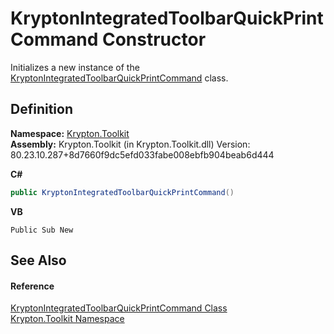 # KryptonIntegratedToolbarQuickPrintCommand Constructor


Initializes a new instance of the <a href="ec53d29e-f4ad-5545-147d-8a62fd342327.md">KryptonIntegratedToolbarQuickPrintCommand</a> class.



## Definition
**Namespace:** <a href="79d2eac2-21f4-54ff-7552-b20c33c30600.md">Krypton.Toolkit</a>  
**Assembly:** Krypton.Toolkit (in Krypton.Toolkit.dll) Version: 80.23.10.287+8d7660f9dc5efd033fabe008ebfb904beab6d444

**C#**
``` C#
public KryptonIntegratedToolbarQuickPrintCommand()
```
**VB**
``` VB
Public Sub New
```



## See Also


#### Reference
<a href="ec53d29e-f4ad-5545-147d-8a62fd342327.md">KryptonIntegratedToolbarQuickPrintCommand Class</a>  
<a href="79d2eac2-21f4-54ff-7552-b20c33c30600.md">Krypton.Toolkit Namespace</a>  
